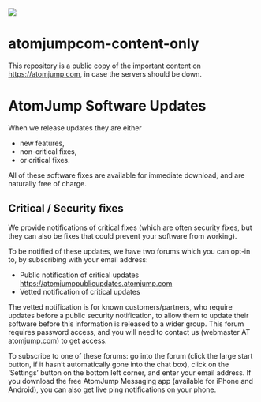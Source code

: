 <img src="https://atomjump.com/images/logo80.png">

# atomjumpcom-content-only
This repository is a public copy of the important content on https://atomjump.com, 
in case the servers should be down.


# AtomJump Software Updates
When we release updates they are either

* new features,
* non-critical fixes,
* or critical fixes.

All of these software fixes are available for immediate download, and are naturally free of charge.

## Critical / Security fixes

We provide notifications of critical fixes (which are often security fixes, but they can also be fixes that could prevent your software from working).

To be notified of these updates, we have two forums which you can opt-in to, by subscribing with your email address:

* Public notification of critical updates  https://atomjumppublicupdates.atomjump.com
* Vetted notification of critical updates

The vetted notification is for known customers/partners, who require updates before a public security notification, to allow them to update their software before this information is released to a wider group. This forum requires password access, and you will need to contact us (webmaster AT atomjump.com) to get access.

To subscribe to one of these forums: go into the forum (click the large start button, if it hasn’t automatically gone into the chat box), click on the ‘Settings’ button on the bottom left corner, and enter your email address. If you download the free AtomJump Messaging app (available for iPhone and Android), you can also get live ping notifications on your phone.
